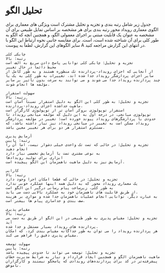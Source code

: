 # تحلیل الگو

جدول زیر شامل رتبه بندی و تجزیه و تحلیل مشترک است ویژگی های معماری برای الگوی معماری رویداد محور رتبه بندی برای هر مشخصه بر اساس تمایل طبیعی برای آن مشخصه به عنوان یک قابلیت مبتنی بر اجرای معمولی الگو، و همچنین آنچه که الگو به طور کلی برای آن شناخته شده است، است. برای مقایسه جانبی نحوه ارتباط این الگو با سایر الگوهای این گزارش، لطفاً به پیوست A در انتهای این گزارش مراجعه کنید.

```
چابکی کلی
رتبه: بالا
تجزیه و تحلیل: چابکی کلی توانایی پاسخ دادن سریع به الف است
محیط دائما در حال تغییر
از آنجایی که اجزای رویداد-پردازنده تک منظوره هستند و به طور کامل از سایر اجزای پردازشگر رویداد جدا شده اند، تغییرات به طور کلی به یک یا چند پردازنده رویداد جدا می شوند و می توانند به سرعت بدون تأثیر بر سایر مؤلفه ها انجام شوند.
```

```
سهولت استقرار
رتبه: بالا
تجزیه و تحلیل: به طور کلی این الگو به دلیل استقرار نسبتاً آسان است
ماهیت جداشده اجزای رویداد-پردازنده.
استقرار توپولوژی بروکر آسان تر از توپولوژی کارگزار است
توپولوژی میانجی، در درجه اول به این دلیل که مؤلفه میانجی رویداد تا حدودی با پردازشگرهای رویداد پیوند خورده است: تغییر در مؤلفه پردازشگر رویداد ممکن است به تغییر در میانجی رویداد نیز نیاز داشته باشد، که مستلزم استقرار هر دو برای هر تغییر معین باشد.
```

```
آزمایش پذیری
رتبه: پایین
تجزیه و تحلیل: در حالی که تست تک واحدی خیلی دشوار نیست، اما آن را انجام دهید
به نوعی مشتری تست یا آزمایش تخصصی نیاز دارد
ابزاری برای تولید رویدادها
آزمایش نیز به دلیل ماهیت ناهمزمان این الگو پیچیده است.
```

```
کارایی
رتبه: بالا
تجزیه و تحلیل: در حالی که قطعا امکان اجرا وجود دارد
یک معماری رویداد محور که به دلیل همه اینها عملکرد خوبی ندارد
به طور کلی، زیرساخت پیام رسانی درگیر این الگو است
از طریق قابلیت های ناهمزمان خود به عملکرد بالایی دست می یابد.
به عبارت دیگر، توانایی انجام عملیات ناهمزمان جدا شده و موازی بر هزینه صف بندی و جداسازی پیام ها بیشتر است.
```

```
مقیاس پذیری
رتبه: بالا
تجزیه و تحلیل: مقیاس پذیری به طور طبیعی در این الگو از طریق به دست می آید
پردازنده های رویداد بسیار مستقل و جدا شده.
هر پردازنده رویداد را می توان به طور جداگانه مقیاس بندی کرد، که امکان مقیاس پذیری دقیق را فراهم می کند.
```

```
سهولت توسعه
رتبه: پایین
تجزیه و تحلیل: توسعه می تواند تا حدودی پیچیده باشد
ماهیت ناهمزمان الگو و همچنین ایجاد قرارداد و نیاز به شرایط مدیریت خطای پیشرفته‌تر در کد برای پردازنده‌های رویدادی که پاسخگو نیستند و کارگزاران ناموفق.
```
